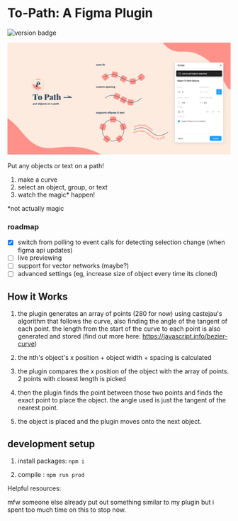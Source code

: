 
# To-Path: A Figma Plugin

![version badge](https://img.shields.io/badge/dynamic/json?color=ff69b4&label=version&query=version&url=https%3A%2F%2Fraw.githubusercontent.com%2Fcodelastnight%2Fto-path-figma%2Fmaster%2Fpackage.json?style=flat-square)


![logo and info image](info.png)

Put any objects or text on a path! 

1. make a curve
2. select an object, group, or text
3. watch the magic* happen!

*not actually magic

### roadmap 

-  [x] switch from polling to event calls for detecting selection change (when figma api updates)
-  [ ] live previewing
-  [ ] support for vector networks (maybe?)
-  [ ] advanced settings (eg, increase size of object every time its cloned)

## How it Works

1. the plugin generates an array of points (280 for now) using castejau's algorithm  that follows the curve, also finding the angle of the tangent of each point. the length from the start of the curve to each point is also generated and stored (find out more here: https://javascript.info/bezier-curve)

2. the nth's object's x position + object width + spacing is calculated
3. the plugin compares the x position of the object with the array of points. 2 points with closest length is picked 
4. then the plugin finds the point between those two points and finds the exact point to place the object. the angle used is just the tangent of the nearest point.
5. the object is placed and the plugin moves onto the next object.

## development setup

1.  install packages:
`npm i` 

2. compile :
`npm run prod`

Helpful resources:


mfw someone else already put out something similar to my plugin but i spent too much time on this to stop now.
